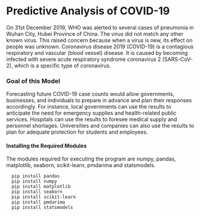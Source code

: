 # Predictive Analysis of COVID-19

      
  On 31st  December 2019, WHO was alerted to several cases of pneumonia in Wuhan City, Hubei Province of China. The virus did not match any other known virus. This raised 
concern because when a virus is new,  its effect on people was unknown.
  Coronavirus disease 2019 (COVID-19) is a contagious respiratory and vascular (blood vessel) disease. It is caused by becoming infected with severe acute respiratory 
syndrome coronavirus 2 (SARS-CoV-2), which is a specific type of coronavirus. 

### Goal of this Model
Forecasting future COVID-19 case counts would allow governments, businesses, and individuals to prepare in advance and plan their responses accordingly. For instance, 
local governments can use the results to anticipate the need for emergency supplies and health-related public services. Hospitals can use the results to foresee medical 
supply and personnel shortages. Universities and companies can also use the results to plan for adequate protection for students and employees. 

#### Installing the Required Modules
The modules required for executing the program are numpy, pandas, matplotlib, seaborn, scikit-learn, pmdarima and statsmodels.

      pip install pandas
      pip install numpy
      pip install matplotlib
      pip install seaborn
      pip install scikit-learn
      pip install pmdarima
      pip install statsmodels
